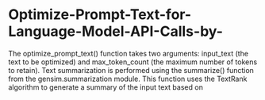 # Optimize-Prompt-Text-for-Language-Model-API-Calls-by-
The optimize_prompt_text() function takes two arguments: input_text (the text to be optimized) and max_token_count (the maximum number of tokens to retain).  Text summarization is performed using the summarize() function from the gensim.summarization module. This function uses the TextRank algorithm to generate a summary of the input text based on 

